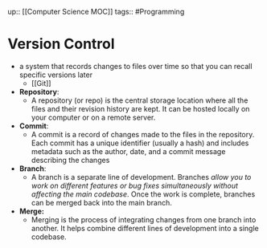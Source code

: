 up:: [[Computer Science MOC]]
tags:: #Programming  
# Version Control
- a system that records changes to files over time so that you can recall specific versions later
	- [[Git]]
- **Repository**:
	- A repository (or repo) is the central storage location where all the files and their revision history are kept. It can be hosted locally on your computer or on a remote server.
- **Commit**:
	- A commit is a record of changes made to the files in the repository. Each commit has a unique identifier (usually a hash) and includes metadata such as the author, date, and a commit message describing the changes
- **Branch**:
	- A branch is a separate line of development. Branches *allow you to work on different features or bug fixes simultaneously without affecting the main codebase*. Once the work is complete, branches can be merged back into the main branch.
- **Merge:**
	- Merging is the process of integrating changes from one branch into another. It helps combine different lines of development into a single codebase.